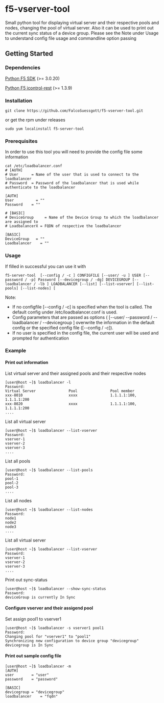 # f5-vserver-tool
Small python tool for displaying virtual server and their respective pools and nodes, changing the pool of virtual server. Also it can be used to print out the current sync status of a device group. Please see the Note under Usage to understand config file usage and commandline option passing
## Getting Started

### Dependencies 

[Python F5 SDK](https://github.com/F5Networks/f5-common-python/releases)
(>= 3.0.20)

[Python F5 icontrol-rest](https://github.com/F5Networks/f5-icontrol-rest-python)
(>= 1.3.9)

### Installation
```
git clone https://github.com/FalcoSuessgott/f5-vserver-tool.git 
```

or get the rpm under releases
```
sudo yum localinstall f5-server-tool
```

### Prerequisites
In order to use this tool you will need to provide the config file some information

```
cat /etc/loadbalancer.conf
# [AUTH]
# User      = Name of the user that is used to connect to the loadbalancer
# Password	= Password of the loadbalancer that is used while authenticate to the loadbalancer

[AUTH]
User		  = ""
Password	= ""

# [BASIC]
# DeviceGroup	  = Name of the Device Group to which the loadbalancer are assigned to
# LoadbalancerX	= FQDN of respective the loadbalancer

[BASIC]
DeviceGroup	  = ""
Loadbalancer	= ""
```

### Usage
If filled in successful you can use it with

```
f5-server-tool  [--config / -c ] CONFIGFILE [--user/ -u ] USER [--password / -p] Password [--devicegroup / -dg] DEVICEGROUP [--loadbalancer / -lb ] LOADBALANCER [--list] [--list-vserver] [--list-pools] [--list-nodes] [
```

Note:
 - If no configfile [--config / -c] is specified when the tool is called. The default config under /etc/loadbalancer.conf is used.
 - Config parameters that are passed as options ( [--user/ --password / --loadbalancer / --devicegroup ] overwrite the information in the default config or the specified config file ([--config / -c]).
 - If no user is specified in the config file, the current user will be used and prompted for authentication

### Example

#### Print out information 
List virtual server and their assigned pools and their respective nodes

```
[user@host ~]$ loadbalancer -l
Password:
Virtual Server               Pool               Pool member
xxx-8010                     xxxx               1.1.1.1:100, 1.1.1.1:200
xxx-8020                     xxxx               1.1.1.1:100, 1.1.1.1:200
....
```


List all virtual server
```
[user@host ~]$ loadbalancer --list-vserver
Password:
vserver-1
vserver-2
vserver-3
....
```

List all pools
```
[user@host ~]$ loadbalancer --list-pools
Password:
pool-1
pool-2
pool-3
....
```

List all nodes
```
[user@host ~]$ loadbalancer --list-nodes
Password:
node1
node2
node3
....
```

List all virtual server
```
[user@host ~]$ loadbalancer --list-vserver
Password:
vserver-1
vserver-2
vserver-3
....
```

Print out sync-status 
```
[user@host ~]$ loadbalancer --show-sync-status
Password: 
deviceGroup is currently In Sync

```

#### Configure vserver and their assigend pool

Set assign pool1 to vserver1
```
[user@host ~]$ loadbalancer -s vserver1 pool1
Password: 
Changing pool for "vserver1" to "pool1"
Synchronizing new configuration to device group "devicegroup"
devicegroup is In Sync
```

#### Print out sample config file
```
[user@host ~]$ loadbalancer -m
[AUTH]
user		= "user"
password	= "password"

[BASIC]
devicegroup	= "devicegroup"
loadbalancer	= "fqdn"
```
